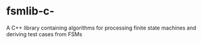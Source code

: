 # fsmlib-c-
A C++ library containing algorithms for processing finite state machines and deriving test cases from FSMs
